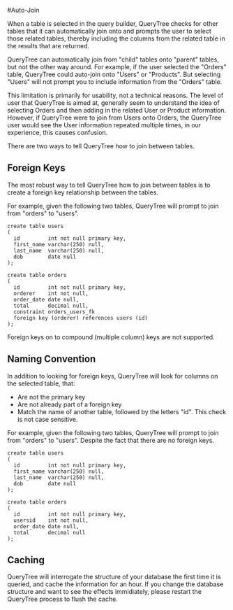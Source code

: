#Auto-Join

When a table is selected in the query builder, QueryTree checks for other tables that it can automatically join onto and prompts the user to select those related tables, thereby including the columns from the related table in the results that are returned. 

QueryTree can automatically join from "child" tables onto "parent" tables, but not the other way around. For example, if the user selected the "Orders" table, QueryTree could auto-join onto "Users" or "Products". But selecting "Users" will not prompt you to include information from the "Orders" table. 

This limitation is primarily for usability, not a technical reasons. The level of user that QueryTree is aimed at, generally seem to understand the idea of selecting Orders and then adding in the related User or Product information. However, if QueryTree were to join from Users onto Orders, the QueryTree user would see the User information repeated multiple times, in our experience, this causes confusion.

There are two ways to tell QueryTree how to join between tables.

## Foreign Keys

The most robust way to tell QueryTree how to join between tables is to create a foreign key relationship between the tables. 

For example, given the following two tables, QueryTree will prompt to join from "orders" to "users".

```
create table users
(
  id         int not null primary key,
  first_name varchar(250) null,
  last_name  varchar(250) null,
  dob        date null
);

create table orders
(
  id         int not null primary key,
  orderer    int not null,
  order_date date null,
  total      decimal null,
  constraint orders_users_fk
  foreign key (orderer) references users (id)
);
```

Foreign keys on to compound (multiple column) keys are not supported.

## Naming Convention

In addition to looking for foreign keys, QueryTree will look for columns on the selected table, that:

 * Are not the primary key
 * Are not already part of a foreign key
 * Match the name of another table, followed by the letters "id". This check is not case sensitive.

For example, given the following two tables, QueryTree will prompt to join from "orders" to "users". Despite the fact that there are no foreign keys.

```
create table users
(
  id         int not null primary key,
  first_name varchar(250) null,
  last_name  varchar(250) null,
  dob        date null
);

create table orders
(
  id         int not null primary key,
  usersid    int not null,
  order_date date null,
  total      decimal null
);
```


## Caching

QueryTree will interrogate the structure of your database the first time it is queried, and cache the information for an hour. If you change the database structure and want to see the effects immidiately, please restart the QueryTree process to flush the cache.
